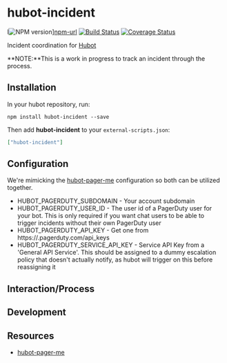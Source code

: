 # hubot-incident
l![NPM version][npm-image]][npm-url]
[![Build Status][travis-image]][travis-url]
[![Coverage Status][coveralls-image]][coveralls-url]

Incident coordination for [Hubot](https://hubot.github.com)

**NOTE:**This is a work in progress to track an incident through the process.

## Installation

In your hubot repository, run:

`npm install hubot-incident --save`

Then add **hubot-incident** to your `external-scripts.json`:

```json
["hubot-incident"]
```

## Configuration
We're mimicking the [hubot-pager-me](https://github.com/hubot-scripts/hubot-pager-me) configuration so both can be utilized together.

* HUBOT_PAGERDUTY_SUBDOMAIN - Your account subdomain
* HUBOT_PAGERDUTY_USER_ID - The user id of a PagerDuty user for your bot. This is only required if you want chat users to be able to trigger incidents without their own PagerDuty user
* HUBOT_PAGERDUTY_API_KEY - Get one from https://<your subdomain>.pagerduty.com/api_keys
* HUBOT_PAGERDUTY_SERVICE_API_KEY - Service API Key from a 'General API Service'. This should be assigned to a dummy escalation policy that doesn't actually notify, as hubot will trigger on this before reassigning it

## Interaction/Process

## Development

## Resources
* [hubot-pager-me](https://github.com/hubot-scripts/hubot-pager-me)

[npm-url]: https://www.npmjs.org/package/hubot-incident
[npm-image]: http://img.shields.io/npm/v/hubot-incident.svg?style=flat
[travis-url]: https://travis-ci.org/TheFynx/hubot-incident
[travis-image]: https://travis-ci.org/TheFynx/hubot-incident.svg?branch=master
[coveralls-url]: https://coveralls.io/r/hearstat/hubot-incident
[coveralls-image]: http://img.shields.io/coveralls/hearstat/hubot-incident/master.svg?style=flat
